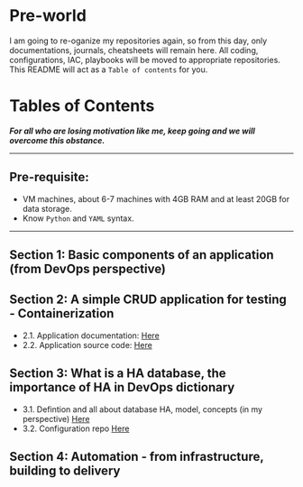 # Pre-world

I am going to re-oganize my repositories again, so from this day, only documentations, journals, cheatsheets will remain here. All coding, configurations, IAC, playbooks will be moved to appropriate repositories. This README will act as a ``Table of contents`` for you.

# Tables of Contents

***For all who are losing motivation like me, keep going and we will overcome this obstance.***

-------------------------------------------------------------------------------------------
## Pre-requisite:
-   VM machines, about 6-7 machines with 4GB RAM and at least 20GB for data storage.
-   Know ``Python`` and ``YAML`` syntax.
-------------------------------------------------------------------------------------------

## Section 1: Basic components of an application (from DevOps perspective)
## Section 2: A simple CRUD application for testing - Containerization
- 2.1. Application documentation: [Here](./Journal/Construct%20a%20simple%20CRUD%20application%20from%20scratch.md)
- 2.2. Application source code: [Here](https://github.com/phungh67/devops-sample-application)
## Section 3: What is a HA database, the importance of HA in DevOps dictionary
- 3.1. Defintion and all about database HA, model, concepts (in my perspective) [Here](./Journal/How%20to%20setup%20a%20HA%20database%20cluster.md)
- 3.2. Configuration repo [Here](https://github.com/phungh67/devops-database)
## Section 4: Automation - from infrastructure, building to delivery